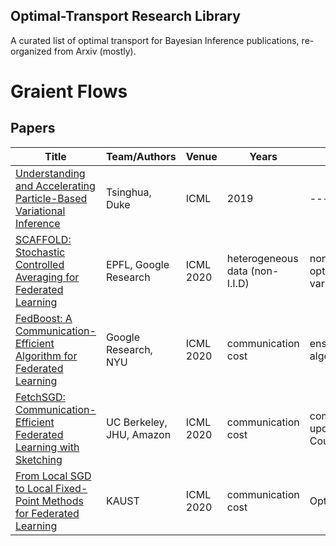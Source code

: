 ## Optimal-Transport Research Library

A curated list of optimal transport for Bayesian Inference publications, re-organized from Arxiv (mostly).
# Graient Flows
## Papers
| Title                                                                    | Team/Authors              | Venue      | Years     | Method                |
|---|---|---|---|---|
| [Understanding and Accelerating Particle-Based Variational Inference](https://arxiv.org/pdf/1807.01750.pdf)                        | Tsinghua, Duke            |   ICML  |   2019 |  --- |
| [SCAFFOLD: Stochastic Controlled Averaging for Federated Learning](https://arxiv.org/abs/1910.06378)        | EPFL, Google Research      |   ICML 2020        | heterogeneous data (non-I.I.D)    | nonconvex/convex optimization with variance reduction   |
| [FedBoost: A Communication-Efficient Algorithm for Federated Learning](https://proceedings.icml.cc/static/paper_files/icml/2020/5967-Paper.pdf)    | Google Research, NYU       |   ICML 2020        | communication cost    | ensemble algorithm    |
| [FetchSGD: Communication-Efficient Federated Learning with Sketching](https://arxiv.org/abs/2007.07682)     | UC Berkeley, JHU, Amazon   |   ICML 2020        | communication cost    | compress model updates with Count Sketch   |
| [From Local SGD to Local Fixed-Point Methods for Federated Learning](https://arxiv.org/pdf/2004.01442.pdf)  | KAUST                      |   ICML 2020        | communication cost    |  Optimization |

















